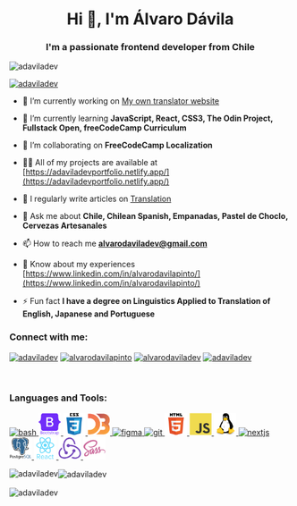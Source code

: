 <h1 align="center">Hi 👋, I'm Álvaro Dávila</h1>
<h3 align="center">I'm a passionate frontend developer from Chile</h3>

<p align="left"> <img src="https://komarev.com/ghpvc/?username=adaviladev&label=Profile%20views&color=0e75b6&style=flat" alt="adaviladev" /> </p>

<p align="left"> <a href="https://github.com/ryo-ma/github-profile-trophy"><img src="https://github-profile-trophy.vercel.app/?username=adaviladev" alt="adaviladev" /></a> </p>

- 🔭 I’m currently working on [My own translator website](https://adaviladev.github.io/adavilatr/)

- 🌱 I’m currently learning **JavaScript, React, CSS3, The Odin Project, Fullstack Open, freeCodeCamp Curriculum**

- 👯 I’m collaborating on **FreeCodeCamp Localization**

- 👨‍💻 All of my projects are available at [https://adaviladevportfolio.netlify.app/](https://adaviladevportfolio.netlify.app/)

- 📝 I regularly write articles on [Translation](Translation)

- 💬 Ask me about **Chile, Chilean Spanish, Empanadas, Pastel de Choclo, Cervezas Artesanales**

- 📫 How to reach me **alvarodaviladev@gmail.com**

- 📄 Know about my experiences [https://www.linkedin.com/in/alvarodavilapinto/](https://www.linkedin.com/in/alvarodavilapinto/)

- ⚡ Fun fact **I have a degree on Linguistics Applied to Translation of English, Japanese and Portuguese**

<h3 align="left">Connect with me:</h3>
<p align="left">
<a href="https://dev.to/adaviladev" target="blank"><img align="center" src="https://raw.githubusercontent.com/rahuldkjain/github-profile-readme-generator/master/src/images/icons/Social/devto.svg" alt="adaviladev" height="30" width="40" /></a>
<a href="https://linkedin.com/in/alvarodavilapinto" target="blank"><img align="center" src="https://raw.githubusercontent.com/rahuldkjain/github-profile-readme-generator/master/src/images/icons/Social/linked-in-alt.svg" alt="alvarodavilapinto" height="30" width="40" /></a>
<a href="https://www.hackerrank.com/alvarodaviladev" target="blank"><img align="center" src="https://raw.githubusercontent.com/rahuldkjain/github-profile-readme-generator/master/src/images/icons/Social/hackerrank.svg" alt="alvarodaviladev" height="30" width="40" /></a>
<a href="https://www.leetcode.com/adaviladev" target="blank"><img align="center" src="https://raw.githubusercontent.com/rahuldkjain/github-profile-readme-generator/master/src/images/icons/Social/leet-code.svg" alt="adaviladev" height="30" width="40" /></a>
</p>

<br>

<h3 align="left">Languages and Tools:</h3>
<p align="left"> <a href="https://www.gnu.org/software/bash/" target="_blank" rel="noreferrer"> <img src="https://www.vectorlogo.zone/logos/gnu_bash/gnu_bash-icon.svg" alt="bash" width="40" height="40"/> </a> <a href="https://getbootstrap.com" target="_blank" rel="noreferrer"> <img src="https://raw.githubusercontent.com/devicons/devicon/master/icons/bootstrap/bootstrap-plain-wordmark.svg" alt="bootstrap" width="40" height="40"/> </a> <a href="https://www.w3schools.com/css/" target="_blank" rel="noreferrer"> <img src="https://raw.githubusercontent.com/devicons/devicon/master/icons/css3/css3-original-wordmark.svg" alt="css3" width="40" height="40"/> </a> <a href="https://d3js.org/" target="_blank" rel="noreferrer"> <img src="https://raw.githubusercontent.com/devicons/devicon/master/icons/d3js/d3js-original.svg" alt="d3js" width="40" height="40"/> </a> <a href="https://www.figma.com/" target="_blank" rel="noreferrer"> <img src="https://www.vectorlogo.zone/logos/figma/figma-icon.svg" alt="figma" width="40" height="40"/> </a> <a href="https://git-scm.com/" target="_blank" rel="noreferrer"> <img src="https://www.vectorlogo.zone/logos/git-scm/git-scm-icon.svg" alt="git" width="40" height="40"/> </a> <a href="https://www.w3.org/html/" target="_blank" rel="noreferrer"> <img src="https://raw.githubusercontent.com/devicons/devicon/master/icons/html5/html5-original-wordmark.svg" alt="html5" width="40" height="40"/> </a> <a href="https://developer.mozilla.org/en-US/docs/Web/JavaScript" target="_blank" rel="noreferrer"> <img src="https://raw.githubusercontent.com/devicons/devicon/master/icons/javascript/javascript-original.svg" alt="javascript" width="40" height="40"/> </a> <a href="https://www.linux.org/" target="_blank" rel="noreferrer"> <img src="https://raw.githubusercontent.com/devicons/devicon/master/icons/linux/linux-original.svg" alt="linux" width="40" height="40"/> </a> <a href="https://nextjs.org/" target="_blank" rel="noreferrer"> <img src="https://cdn.worldvectorlogo.com/logos/nextjs-2.svg" alt="nextjs" width="40" height="40"/> </a> <a href="https://www.postgresql.org" target="_blank" rel="noreferrer"> <img src="https://raw.githubusercontent.com/devicons/devicon/master/icons/postgresql/postgresql-original-wordmark.svg" alt="postgresql" width="40" height="40"/> </a> <a href="https://reactjs.org/" target="_blank" rel="noreferrer"> <img src="https://raw.githubusercontent.com/devicons/devicon/master/icons/react/react-original-wordmark.svg" alt="react" width="40" height="40"/> </a> <a href="https://redux.js.org" target="_blank" rel="noreferrer"> <img src="https://raw.githubusercontent.com/devicons/devicon/master/icons/redux/redux-original.svg" alt="redux" width="40" height="40"/> </a> <a href="https://sass-lang.com" target="_blank" rel="noreferrer"> <img src="https://raw.githubusercontent.com/devicons/devicon/master/icons/sass/sass-original.svg" alt="sass" width="40" height="40"/> </a> </p>

<p><img align="left" src="https://github-readme-stats.vercel.app/api/top-langs?username=adaviladev&show_icons=true&locale=en&layout=compact" alt="adaviladev" /></p>

<p><img align="center" src="https://github-readme-stats.vercel.app/api?username=adaviladev&show_icons=true&locale=en" alt="adaviladev" /></p>

<p><img align="center" src="https://github-readme-streak-stats.herokuapp.com/?user=adaviladev&" alt="adaviladev" /></p>
